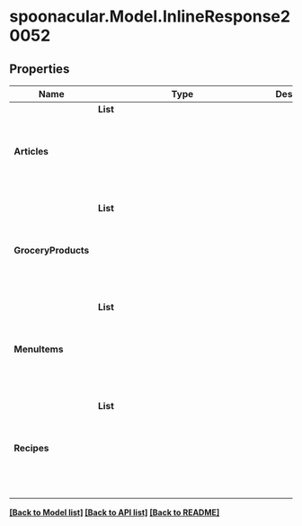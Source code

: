 # spoonacular.Model.InlineResponse20052
## Properties

Name | Type | Description | Notes
------------ | ------------- | ------------- | -------------
**Articles** | **List<Object>** |  | 
**GroceryProducts** | **List<Object>** |  | 
**MenuItems** | **List<Object>** |  | 
**Recipes** | **List<Object>** |  | 

[[Back to Model list]](../README.md#documentation-for-models) [[Back to API list]](../README.md#documentation-for-api-endpoints) [[Back to README]](../README.md)

